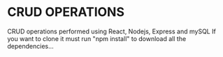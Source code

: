 # CRUD OPERATIONS 

CRUD operations performed using React, Nodejs, Express and mySQL 
If you want to clone it must run "npm install" to download all the dependencies...
